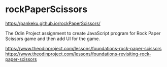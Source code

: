 # rockPaperScissors
https://pankeku.github.io/rockPaperScissors/

The Odin Project assignment to create JavaScript program for Rock Paper Scissors game and then add UI for the game.

https://www.theodinproject.com/lessons/foundations-rock-paper-scissors
https://www.theodinproject.com/lessons/foundations-revisiting-rock-paper-scissors
